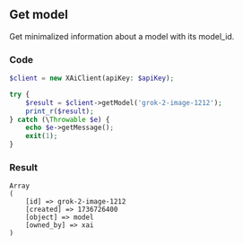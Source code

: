 ## Get model

Get minimalized information about a model with its model_id.

### Code
```php
$client = new XAiClient(apiKey: $apiKey);

try {
    $result = $client->getModel('grok-2-image-1212');
    print_r($result);
} catch (\Throwable $e) {
    echo $e->getMessage();
    exit(1);
}
```

### Result

```text
Array
(
    [id] => grok-2-image-1212
    [created] => 1736726400
    [object] => model
    [owned_by] => xai
)
```
